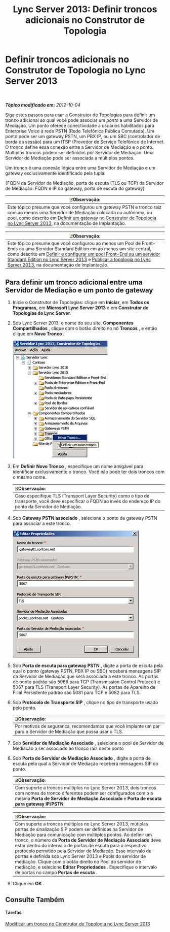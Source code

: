﻿---
title: 'Lync Server 2013: Definir troncos adicionais no Construtor de Topologia'
TOCTitle: Definir troncos adicionais no Construtor de Topologia
ms:assetid: e68b8377-50a2-452a-bf5c-910929e34236
ms:mtpsurl: https://technet.microsoft.com/pt-br/library/JJ721915(v=OCS.15)
ms:contentKeyID: 49886453
ms.date: 05/19/2016
mtps_version: v=OCS.15
ms.translationtype: HT
---

# Definir troncos adicionais no Construtor de Topologia no Lync Server 2013

 

_**Tópico modificado em:** 2012-10-04_

Siga estes passos para usar a Construtor de Topologias para definir um tronco adicional ao qual você pode associar um *ponto* a uma Servidor de Mediação. Um ponto oferece conectividade a usuários habilitados para Enterprise Voice à rede PSTN (Rede Telefônica Pública Comutada). Um ponto pode ser um gateway PSTN, um PBX IP, ou um SBC (controlador de borda da sessão) para um ITSP (Provedor de Serviço Telefônico de Internet. O tronco define essa conexão entre a Servidor de Mediação e o ponto. Múltiplos troncos podem ser definidos por Servidor de Mediação. Uma Servidor de Mediação pode ser associada a múltiplos pontos.

Um tronco é uma conexão lógica entre uma Servidor de Mediação e um gateway exclusivamente identificado pela tupla:

{FQDN da Servidor de Mediação, porta de escuta (TLS ou TCP) da Servidor de Mediação: FQDN e IP do gateway, porta de escuta do gateway}

<table>
<thead>
<tr class="header">
<th><img src="images/Gg425756.note(OCS.15).gif" title="note" alt="note" />Observação:</th>
</tr>
</thead>
<tbody>
<tr class="odd">
<td>Este tópico presume que você configurou um gateway PSTN e tronco raiz com ao menos uma Servidor de Mediação colocada ou autônoma, ou pool, como descrito em <a href="lync-server-2013-define-a-gateway-in-topology-builder.md">Definir um gateway no Construtor de Topologia no Lync Server 2013</a>, na documentação de Implantação.</td>
</tr>
</tbody>
</table>


<table>
<thead>
<tr class="header">
<th><img src="images/Gg425756.note(OCS.15).gif" title="note" alt="note" />Observação:</th>
</tr>
</thead>
<tbody>
<tr class="odd">
<td>Este tópico presume que você configurou ao menos um Pool de Front-Ends ou uma Servidor Standard Edition em ao menos um site central, como descrito em <a href="lync-server-2013-define-and-configure-a-front-end-pool-or-standard-edition-server.md">Definir e configurar um pool Front-End ou um servidor Standard Edition no Lync Server 2013</a> e <a href="lync-server-2013-publish-the-topology.md">Publicar a topologia no Lync Server 2013</a>, na documentação de Implantação.</td>
</tr>
</tbody>
</table>


## Para definir um tronco adicional entre uma Servidor de Mediação e um ponto de gateway

1.  Inicie o Construtor de Topologias: clique em **Iniciar**, em **Todos os Programas**, em **Microsoft Lync Server 2013** e em **Construtor de Topologias do Lync Server**.

2.  Sob Lync Server 2013, o nome do seu site, **Componentes Compartilhados** , clique com o botão direito no nó **Troncos** , e então clique em **Novo Tronco** .
    
    ![Tela da estrutura de arquivos do Construtor de Topologias do Lync Server](images/JJ721915.90d5b349-aa1e-407a-87ed-fa112f478560(OCS.15).png "Tela da estrutura de arquivos do Construtor de Topologias do Lync Server")

3.  Em **Definir Novo Tronco** , especifique um nome amigável para identificar exclusivamente o tronco. Você não pode ter dois troncos com o mesmo nome.
    
    <table>
    <thead>
    <tr class="header">
    <th><img src="images/Gg425756.note(OCS.15).gif" title="note" alt="note" />Observação:</th>
    </tr>
    </thead>
    <tbody>
    <tr class="odd">
    <td>Caso especifique TLS (Transport Layer Security) como o tipo de transporte, você deve especificar o FQDN ao invés do endereço IP do ponto da Servidor de Mediação.</td>
    </tr>
    </tbody>
    </table>


4.  Sob **Gateway PSTN associado** , selecione o ponto de gateway PSTN para associar a este tronco.
    
    ![Configurações de propriedade para o par de gateway PSTN para o tronco](images/JJ721915.7c3fe8ee-8f4c-4413-8462-8347228e61bb(OCS.15).png "Configurações de propriedade para o par de gateway PSTN para o tronco")

5.  Sob **Porta de escuta para gateway PSTN** , digite a porta de escuta pela qual o ponto (gateway PSTN, PBX IP ou SBC) receberá mensagens SIP da Servidor de Mediação que será associada a este tronco. As portas de ponto padrão são 5066 para TCP (Transmission Control Protocol) e 5067 para TLS (Transport Layer Security). As portas de Aparelho de Filial Persistente padrão são 5081 para TCP e 5082 para TLS.

6.  Sob **Protocolo de Transporte SIP** , clique no tipo de transporte usado pelo ponto.
    
    <table>
    <thead>
    <tr class="header">
    <th><img src="images/Gg425756.note(OCS.15).gif" title="note" alt="note" />Observação:</th>
    </tr>
    </thead>
    <tbody>
    <tr class="odd">
    <td>Por motivos de segurança, recomendamos que você implante um par para o Servidor de Mediação que possa usar o TLS.</td>
    </tr>
    </tbody>
    </table>


7.  Sob **Servidor de Mediação Associado** , selecione o pool de Servidor de Mediação a ser associado ao tronco raiz deste ponto

8.  Sob **Porta do Servidor de Mediação Associado** , digite a porta de escuta pela qual a Servidor de Mediação receberá mensagens SIP do ponto.
    
    <table>
    <thead>
    <tr class="header">
    <th><img src="images/Gg425756.note(OCS.15).gif" title="note" alt="note" />Observação:</th>
    </tr>
    </thead>
    <tbody>
    <tr class="odd">
    <td>Com suporte a troncos múltiplos no Lync Server 2013, dois troncos com nomes de tronco diferentes podem ser configurados com o a mesma <strong>Porta de Servidor de Mediação Associado</strong> e <strong>Porta de escuta para gateway IP/PSTN</strong></td>
    </tr>
    </tbody>
    </table>
    
    <table>
    <thead>
    <tr class="header">
    <th><img src="images/Gg425756.note(OCS.15).gif" title="note" alt="note" />Observação:</th>
    </tr>
    </thead>
    <tbody>
    <tr class="odd">
    <td>Com suporte a troncos múltiplos no Lync Server 2013, mútiplas portas de sinalização SIP podem ser definidas na Servidor de Mediação para comunicação com múltiplos pontos. Ao definir um tronco, o número da <strong>Porta de Servidor de Mediação Associado</strong> deve estar dentro do intervalo de portas de escuta para o respectivo protocolo permitido pela Servidor de Mediação. Esse intervalo de portas é definida sob Lync Server 2013 e Pools do servidor de mediação. Clique com o botão direito no Pool do servidor de mediação, e selecione <strong>Editar Propriedades</strong> . Especifique o intervalo de portas no campo <strong>Portas de escuta</strong> .</td>
    </tr>
    </tbody>
    </table>


9.  Clique em **OK** .

## Consulte Também

#### Tarefas

[Modificar um tronco no Construtor de Topologia no Lync Server 2013](lync-server-2013-modify-a-trunk-in-topology-builder.md)

